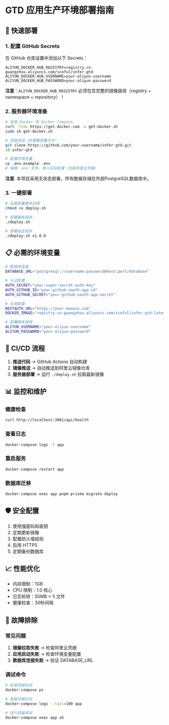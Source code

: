 # GTD 应用生产环境部署指南

## 🚀 快速部署

### 1. 配置 GitHub Secrets

在 GitHub 仓库设置中添加以下 Secrets：

```
ALIYUN_DOCKER_HUB_REGISTRY=registry.cn-guangzhou.aliyuncs.com/scoful/infer-gtd
ALIYUN_DOCKER_HUB_USERNAME=your-aliyun-username
ALIYUN_DOCKER_HUB_PASSWORD=your-aliyun-password
```

**注意**：`ALIYUN_DOCKER_HUB_REGISTRY` 必须包含完整的镜像路径（registry + namespace + repository）！

### 2. 服务器环境准备

```bash
# 安装 Docker 和 Docker Compose
curl -fsSL https://get.docker.com -o get-docker.sh
sudo sh get-docker.sh

# 克隆项目（仅需要部署文件）
git clone https://github.com/your-username/infer-gtd.git
cd infer-gtd

# 配置环境变量
cp .env.example .env
# 编辑 .env 文件，填入实际配置（包括阿里云凭据）
```

**注意**: 本项目采用无状态部署，所有数据存储在外部PostgreSQL数据库中。

### 3. 一键部署

```bash
# 设置部署脚本权限
chmod +x deploy.sh

# 部署最新版本
./deploy.sh

# 部署指定版本
./deploy.sh v1.0.0
```

## 📋 必需的环境变量

```bash
# 数据库连接
DATABASE_URL="postgresql://username:password@host:port/database"

# 认证配置
AUTH_SECRET="your-super-secret-auth-key"
AUTH_GITHUB_ID="your-github-oauth-app-id"
AUTH_GITHUB_SECRET="your-github-oauth-app-secret"

# 应用配置
NEXTAUTH_URL="https://your-domain.com"
DOCKER_IMAGE="registry.cn-guangzhou.aliyuncs.com/scoful/infer-gtd:latest"

# 部署脚本使用
ALIYUN_USERNAME="your-aliyun-username"
ALIYUN_PASSWORD="your-aliyun-password"
```

## 🔄 CI/CD 流程

1. **推送代码** → GitHub Actions 自动构建
2. **镜像推送** → 自动推送到阿里云镜像仓库
3. **服务器部署** → 运行 `./deploy.sh` 拉取最新镜像

## 📊 监控和维护

### 健康检查
```bash
curl http://localhost:3001/api/health
```

### 查看日志
```bash
docker-compose logs -f app
```

### 重启服务
```bash
docker-compose restart app
```

### 数据库迁移
```bash
docker-compose exec app pnpm prisma migrate deploy
```

## 🛡️ 安全配置

1. 使用强密码和密钥
2. 定期更新镜像
3. 配置防火墙规则
4. 启用 HTTPS
5. 定期备份数据库

## 📈 性能优化

- 内存限制：1GB
- CPU 限制：1.0 核心
- 日志轮转：50MB × 5 文件
- 健康检查：30秒间隔

## 🔧 故障排除

### 常见问题
1. **镜像拉取失败** → 检查阿里云凭据
2. **应用启动失败** → 检查环境变量配置
3. **数据库连接失败** → 验证 DATABASE_URL

### 调试命令
```bash
# 检查容器状态
docker-compose ps

# 查看详细日志
docker-compose logs --tail=100 app

# 进入容器调试
docker-compose exec app sh
```
